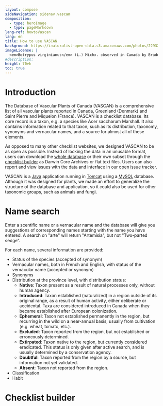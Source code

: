 ```yaml
---
layout: compose
sideNavigation: sidenav.vascan
composition:
  - type: heroImage
  - type: pageMarkdown
lang-ref: howtoVascan
lang: en
title: How to use VASCAN
background: https://inaturalist-open-data.s3.amazonaws.com/photos/229323742/original.jpeg
imageLicense: |
  <em>Botrypus virginianus</em> (L.) Michx. observed in Canada by Braden J. Judson via [iNaturalist](https://www.gbif.org/occurrence/3903585417)
#description:
height: 70vh
toc: true
---
```


# Introduction

The Database of Vascular Plants of Canada (VASCAN) is a comprehensive list of all vascular plants reported in Canada, Greenland (Denmark) and Saint Pierre and Miquelon (France). VASCAN is a checklist database. Its core record is a taxon, e.g. a species like Acer saccharum Marshall. It also contains information related to that taxon, such as its distribution, taxonomy, synonyms and vernacular names, and a source for almost all of these elements.

As opposed to many other checklist websites, we designed VASCAN to be as open as possible. Instead of locking the data in an unusable format, users can download the [whole database](http://data.canadensys.net/ipt/resource.do?r=vascan) or their own subset through the [checklist builder](/vascan/checklist-builder/) as Darwin Core Archives or flat text files. Users can also report and view issues with the data and interface in [our open issue tracker](https://github.com/Canadensys/vascan-data/issues). 

VASCAN is a [Java](https://www.java.com/) application running in [Tomcat](http://tomcat.apache.org/) using a [MySQL](https://www.mysql.com/) database. Although it was designed for plants, we made an effort to generalize the structure of the database and application, so it could also be used for other taxonomic groups, such as animals and fungi. 

# Name search

Enter a scentific name or a vernacular name and the database will give you suggestions of corresponding names starting with the name you have entered. 
A search on "arte" will return "Artemisia", but not "Two-parted sedge". 

For each name, several information are provided: 
* Status of the species (accepted of synonym)
* Vernacular names, both in French and English, with status of the vernacular name (accepted or synonym)
* Synonyms
* Distribution at the province level, with distribution status:
  * **Native**: Taxon present as a result of natural processes only, without human agency.
  * **Introduced**: Taxon established (naturalized) in a region outside of its original range, as a result of human activity, either deliberate or accidental. Taxa are considered introduced in Canada when they became established after European colonization.
  * **Ephemeral**: Taxon not established permanently in the region, but recurring in the wild on a near-annual basis, usually from cultivation (e.g. wheat, tomato, etc.).
  * **Excluded**: Taxon reported from the region, but not established or erroneously determined.
  * **Extirpated**: Taxon native to the region, but currently considered eradicated. This status is only given after active search, and is usually determined by a conservation agency.
  * **Doubtful**: Taxon reported from the region by a source, but information not yet validated.
  * **Absent**: Taxon not reported from the region.
* Classification
* Habit


# Checklist builder